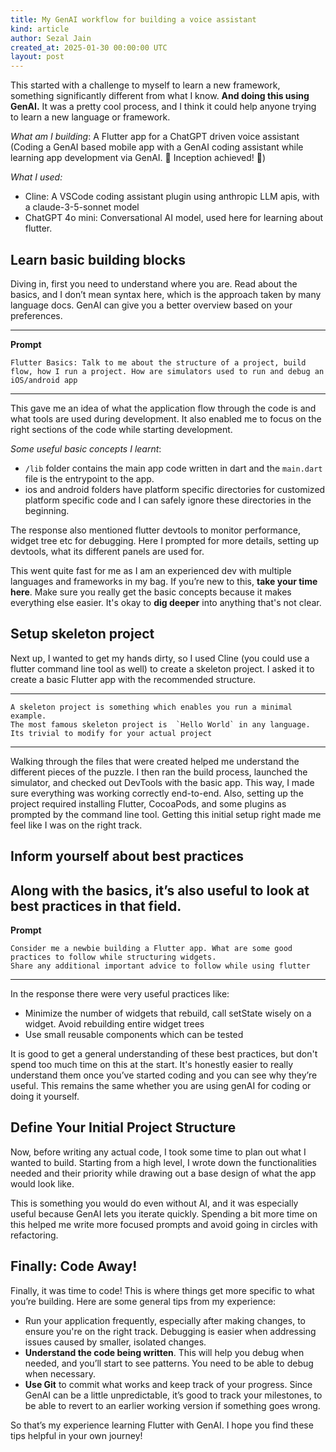 ```yaml
---
title: My GenAI workflow for building a voice assistant
kind: article
author: Sezal Jain
created_at: 2025-01-30 00:00:00 UTC
layout: post
---
```

This started with a challenge to myself to learn a new framework, something significantly different from what I know. **And doing this using GenAI.** It was a pretty cool process, and I think it could help anyone trying to learn a new language or framework.

*What am I building*: A Flutter app for a ChatGPT driven voice assistant (Coding a GenAI based mobile app with a GenAI coding assistant while learning app development via GenAI. 🌟 Inception achieved! 🌟)

*What I used:*

* Cline: A VSCode coding assistant plugin using anthropic LLM apis, with a claude-3-5-sonnet model
* ChatGPT 4o mini: Conversational AI model, used here for learning about flutter.

## Learn basic building blocks

Diving in, first you need to understand where you are. Read about the basics, and I don’t mean syntax here, which is the approach taken by many language docs. GenAI can give you a better overview based on your preferences.

- - -

**Prompt**

```
Flutter Basics: Talk to me about the structure of a project, build flow, how I run a project. How are simulators used to run and debug an iOS/android app
```

- - -

This gave me an idea of what the application flow through the code is and what tools are used during development. It also enabled me to focus on the right sections of the code while starting development.

*Some useful basic concepts I learnt*: 

* `/lib` folder contains the main app code written in dart and  the `main.dart` file is the entrypoint to the app. 
* ios and android folders have platform specific directories for customized platform specific code and I can safely ignore these directories in the beginning.

The response also mentioned flutter devtools to monitor performance, widget tree etc for debugging. Here I prompted for more details, setting up devtools, what its different panels are used for.

This went quite fast for me as I am an experienced dev with multiple languages and frameworks in my bag. If you’re new to this, **take your time here**. Make sure you really get the basic concepts because it makes everything else easier. It's okay to **dig deeper** into anything that's not clear.

## Setup skeleton project

Next up, I wanted to get my hands dirty, so I used Cline (you could use a flutter command line tool as well) to create a skeleton project. I asked it to create a basic Flutter app with the recommended structure.

- - -

```
A skeleton project is something which enables you run a minimal example.
The most famous skeleton project is  `Hello World` in any language. Its trivial to modify for your actual project
```

- - -

Walking through the files that were created helped me understand the different pieces of the puzzle. I then ran the build process, launched the simulator, and checked out DevTools with the basic app. This way, I made sure everything was working correctly end-to-end. Also, setting up the project required installing Flutter, CocoaPods, and some plugins as prompted by the command line tool. Getting this initial setup right made me feel like I was on the right track.

## Inform yourself about best practices

## Along with the basics, it’s also useful to look at best practices in that field.

**Prompt**

```
Consider me a newbie building a Flutter app. What are some good practices to follow while structuring widgets. 
Share any additional important advice to follow while using flutter
```

- - -

In the response there were very useful practices like:

* Minimize the number of widgets that rebuild, call setState wisely on a widget. Avoid rebuilding entire widget trees
* Use small reusable components which can be tested

It is good to get a general understanding of these best practices, but don't spend too much time on this at the start. It's honestly easier to really understand them once you’ve started coding and you can see why they’re useful. This remains the same whether you are using genAI for coding or doing it yourself.

## Define Your Initial Project Structure

Now, before writing any actual code, I took some time to plan out what I wanted to build. Starting from a high level, I wrote down the functionalities needed and their priority while drawing out a base design of what the app would look like. 

This is something you would do even without AI, and it was especially useful because GenAI lets you iterate quickly. Spending a bit more time on this helped me write more focused prompts and avoid going in circles with refactoring.

## Finally: Code Away!

Finally, it was time to code! This is where things get more specific to what you’re building. Here are some general tips from my experience:

* Run your application frequently, especially after making changes, to ensure you're on the right track. Debugging is easier when addressing issues caused by smaller, isolated changes.
* **Understand the code being written**. This will help you debug when needed, and you’ll start to see patterns. You need to be able to debug when necessary.
* **Use Git** to commit what works and keep track of your progress. Since GenAI can be a little unpredictable, it’s good to track your milestones, to be able to revert to an earlier working version if something goes wrong.

So that’s my experience learning Flutter with GenAI. I hope you find these tips helpful in your own journey!
